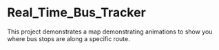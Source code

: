 # Real_Time_Bus_Tracker
This project demonstrates a map demonstrating animations to show you where bus stops are along a specific route.
